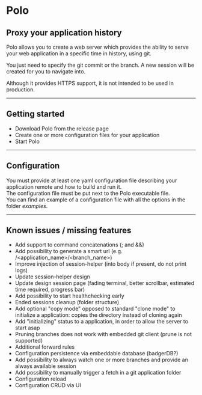 # Polo

## Proxy your application history

Polo allows you to create a web server which provides the ability to serve your web application in a specific time in history, using git.  

You just need to specify the git commit or the branch. A new session will be created for you to navigate into.

Although it provides HTTPS support, it is not intended to be used in production.  

***

## Getting started

- Download Polo from the release page
- Create one or more configuration files for your application
- Start Polo

***

## Configuration

You must provide at least one yaml configuration file describing your application remote and how to build and run it.  
The configuration file must be put next to the Polo executable file.  
You can find an example of a configuration file with all the options in the folder *examples*.  

***

## Known issues / missing features

- Add support to command concatenations (; and &&)
- Add possibility to generate a smart url (e.g. /<application_name>/<branch_name>)
- Improve injection of session-helper (into body if present, do not print logs)
- Update session-helper design
- Update design session page (fading terminal, better scrollbar, estimated time required, progress bar)
- Add possibility to start healthchecking early
- Ended sessions cleanup (folder structure)
- Add optional "copy mode" opposed to standard "clone mode" to initialize a application: copies the directory instead of cloning again
- Add "initializing" status to a application, in order to allow the server to start asap
- Pruning branches does not work with embedded git client (prune is not supported)
- Additional forward rules
- Configuration persistence via embeddable database (badgerDB?)
- Add possibility to always watch one or more branches and provide an always available session
- Add possibility to manually trigger a fetch in a git application folder
- Configuration reload
- Configuration CRUD via UI